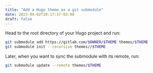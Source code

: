 ```yaml
---
title: "Add a Hugo theme as a git submodule"
date: 2023-04-02T10:17:17-03:00
draft: false
---
```


Head to the root directory of your Hugo project and run:

```bash
git submodule add https://gitlab.com/$OWNER/$THEME themes/$THEME
git submodule init --recursive themes//$THEME
```

Later, when you want to sync the submodule with its remote, run:

```bash
git submodule update --remote themes/$THEME
```
